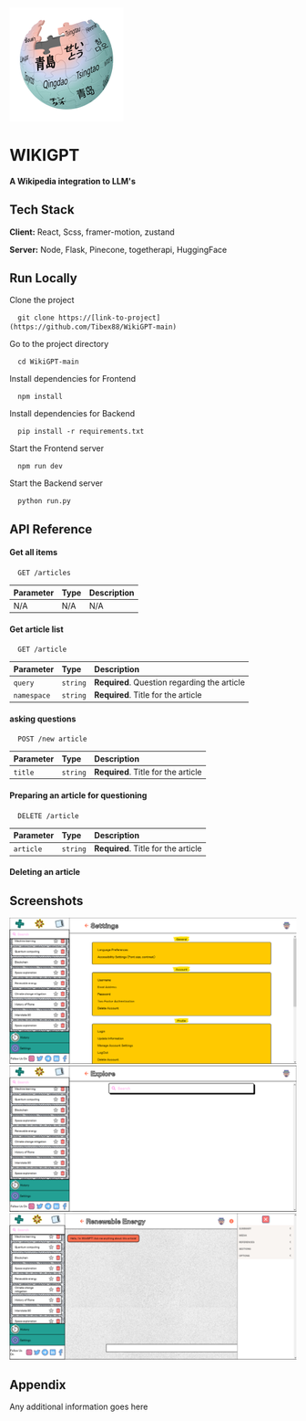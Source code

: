 ![Logo](/public/logo.png)


# WIKIGPT

#### A Wikipedia integration to LLM's


## Tech Stack

**Client:** React, Scss, framer-motion, zustand 

**Server:** Node, Flask, Pinecone, togetherapi, HuggingFace 


## Run Locally

Clone the project

```
  git clone https://[link-to-project](https://github.com/Tibex88/WikiGPT-main)
```

Go to the project directory

```
  cd WikiGPT-main
```

Install dependencies for Frontend

```
  npm install
```

Install dependencies for Backend

```
  pip install -r requirements.txt
```

Start the Frontend server

```
  npm run dev
```

Start the Backend server

```
  python run.py
```


## API Reference

#### Get all items

```http
  GET /articles
```

| Parameter | Type     | Description                |
| :-------- | :------- | :------------------------- |
|     N/A   |   N/A    |         N/A                |

#### Get article list

```http
  GET /article
```

| Parameter | Type     | Description                                  |
| :-------- | :------- | :--------------------------------            |
|`query`    | `string` | **Required**. Question regarding the article |
|`namespace`| `string` | **Required**. Title for the article           |

#### asking questions

```http
  POST /new article
```

| Parameter | Type     | Description                                  |
| :-------- | :------- | :--------------------------------            |
|`title`    | `string` | **Required**. Title for the article           |

#### Preparing an article for questioning

```http
  DELETE /article
```

| Parameter | Type     | Description                       |
| :-------- | :------- | :-------------------------------- |
|`article`  | `string` | **Required**. Title for the article|

#### Deleting an article 


## Screenshots

![App Screenshot](/screenshots/1.png)
![App Screenshot](/screenshots/2.png)
![App Screenshot](/screenshots/3.png)


## Appendix

Any additional information goes here

